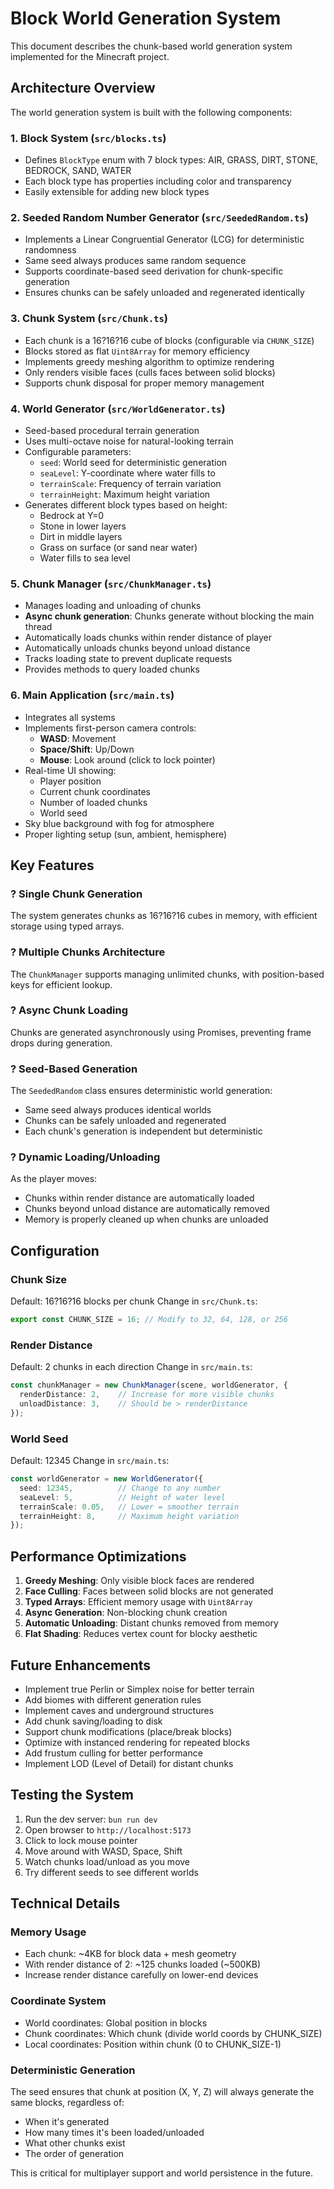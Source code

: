 # Block World Generation System

This document describes the chunk-based world generation system implemented for the Minecraft project.

## Architecture Overview

The world generation system is built with the following components:

### 1. **Block System** (`src/blocks.ts`)
- Defines `BlockType` enum with 7 block types: AIR, GRASS, DIRT, STONE, BEDROCK, SAND, WATER
- Each block type has properties including color and transparency
- Easily extensible for adding new block types

### 2. **Seeded Random Number Generator** (`src/SeededRandom.ts`)
- Implements a Linear Congruential Generator (LCG) for deterministic randomness
- Same seed always produces same random sequence
- Supports coordinate-based seed derivation for chunk-specific generation
- Ensures chunks can be safely unloaded and regenerated identically

### 3. **Chunk System** (`src/Chunk.ts`)
- Each chunk is a 16?16?16 cube of blocks (configurable via `CHUNK_SIZE`)
- Blocks stored as flat `Uint8Array` for memory efficiency
- Implements greedy meshing algorithm to optimize rendering
- Only renders visible faces (culls faces between solid blocks)
- Supports chunk disposal for proper memory management

### 4. **World Generator** (`src/WorldGenerator.ts`)
- Seed-based procedural terrain generation
- Uses multi-octave noise for natural-looking terrain
- Configurable parameters:
  - `seed`: World seed for deterministic generation
  - `seaLevel`: Y-coordinate where water fills to
  - `terrainScale`: Frequency of terrain variation
  - `terrainHeight`: Maximum height variation
- Generates different block types based on height:
  - Bedrock at Y=0
  - Stone in lower layers
  - Dirt in middle layers
  - Grass on surface (or sand near water)
  - Water fills to sea level

### 5. **Chunk Manager** (`src/ChunkManager.ts`)
- Manages loading and unloading of chunks
- **Async chunk generation**: Chunks generate without blocking the main thread
- Automatically loads chunks within render distance of player
- Automatically unloads chunks beyond unload distance
- Tracks loading state to prevent duplicate requests
- Provides methods to query loaded chunks

### 6. **Main Application** (`src/main.ts`)
- Integrates all systems
- Implements first-person camera controls:
  - **WASD**: Movement
  - **Space/Shift**: Up/Down
  - **Mouse**: Look around (click to lock pointer)
- Real-time UI showing:
  - Player position
  - Current chunk coordinates
  - Number of loaded chunks
  - World seed
- Sky blue background with fog for atmosphere
- Proper lighting setup (sun, ambient, hemisphere)

## Key Features

### ? Single Chunk Generation
The system generates chunks as 16?16?16 cubes in memory, with efficient storage using typed arrays.

### ? Multiple Chunks Architecture
The `ChunkManager` supports managing unlimited chunks, with position-based keys for efficient lookup.

### ? Async Chunk Loading
Chunks are generated asynchronously using Promises, preventing frame drops during generation.

### ? Seed-Based Generation
The `SeededRandom` class ensures deterministic world generation:
- Same seed always produces identical worlds
- Chunks can be safely unloaded and regenerated
- Each chunk's generation is independent but deterministic

### ? Dynamic Loading/Unloading
As the player moves:
- Chunks within render distance are automatically loaded
- Chunks beyond unload distance are automatically removed
- Memory is properly cleaned up when chunks are unloaded

## Configuration

### Chunk Size
Default: 16?16?16 blocks per chunk
Change in `src/Chunk.ts`:
```typescript
export const CHUNK_SIZE = 16; // Modify to 32, 64, 128, or 256
```

### Render Distance
Default: 2 chunks in each direction
Change in `src/main.ts`:
```typescript
const chunkManager = new ChunkManager(scene, worldGenerator, {
  renderDistance: 2,    // Increase for more visible chunks
  unloadDistance: 3,    // Should be > renderDistance
});
```

### World Seed
Default: 12345
Change in `src/main.ts`:
```typescript
const worldGenerator = new WorldGenerator({
  seed: 12345,          // Change to any number
  seaLevel: 5,          // Height of water level
  terrainScale: 0.05,   // Lower = smoother terrain
  terrainHeight: 8,     // Maximum height variation
});
```

## Performance Optimizations

1. **Greedy Meshing**: Only visible block faces are rendered
2. **Face Culling**: Faces between solid blocks are not generated
3. **Typed Arrays**: Efficient memory usage with `Uint8Array`
4. **Async Generation**: Non-blocking chunk creation
5. **Automatic Unloading**: Distant chunks removed from memory
6. **Flat Shading**: Reduces vertex count for blocky aesthetic

## Future Enhancements

- Implement true Perlin or Simplex noise for better terrain
- Add biomes with different generation rules
- Implement caves and underground structures
- Add chunk saving/loading to disk
- Support chunk modifications (place/break blocks)
- Optimize with instanced rendering for repeated blocks
- Add frustum culling for better performance
- Implement LOD (Level of Detail) for distant chunks

## Testing the System

1. Run the dev server: `bun run dev`
2. Open browser to `http://localhost:5173`
3. Click to lock mouse pointer
4. Move around with WASD, Space, Shift
5. Watch chunks load/unload as you move
6. Try different seeds to see different worlds

## Technical Details

### Memory Usage
- Each chunk: ~4KB for block data + mesh geometry
- With render distance of 2: ~125 chunks loaded (~500KB)
- Increase render distance carefully on lower-end devices

### Coordinate System
- World coordinates: Global position in blocks
- Chunk coordinates: Which chunk (divide world coords by CHUNK_SIZE)
- Local coordinates: Position within chunk (0 to CHUNK_SIZE-1)

### Deterministic Generation
The seed ensures that chunk at position (X, Y, Z) will always generate the same blocks, regardless of:
- When it's generated
- How many times it's been loaded/unloaded
- What other chunks exist
- The order of generation

This is critical for multiplayer support and world persistence in the future.
